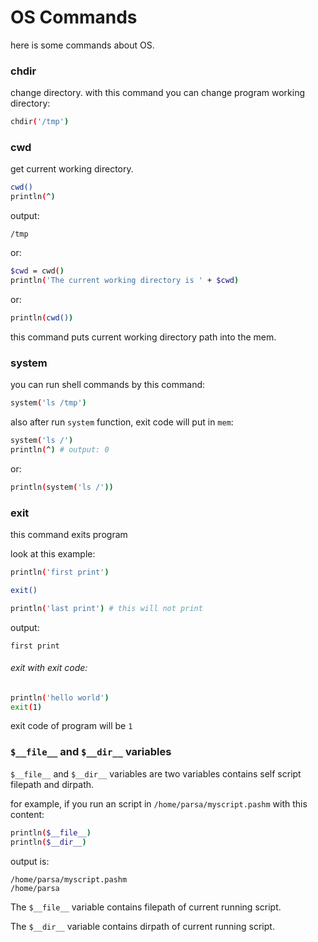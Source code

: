 # OS Commands

here is some commands about OS.

### chdir
change directory. with this command you can change program working directory:

```bash
chdir('/tmp')
```

### cwd
get current working directory.

```bash
cwd()
println(^)
```

output:

```
/tmp
```

or:

```bash
$cwd = cwd()
println('The current working directory is ' + $cwd)
```

or:

```bash
println(cwd())
```

this command puts current working directory path into the mem.

### system
you can run shell commands by this command:

```bash
system('ls /tmp')
```

also after run `system` function, exit code will put in `mem`:

```bash
system('ls /')
println(^) # output: 0
```

or:

```bash
println(system('ls /'))
```

### exit
this command exits program

look at this example:

```bash
println('first print')

exit()

println('last print') # this will not print
```

output:

```
first print
```

###### exit with exit code:

```bash
println('hello world')
exit(1)
```

exit code of program will be `1`

### `$__file__` and `$__dir__` variables
`$__file__` and `$__dir__` variables are two variables contains self script filepath and dirpath.

for example, if you run an script in `/home/parsa/myscript.pashm` with this content:

```bash
println($__file__)
println($__dir__)
```

output is:

```
/home/parsa/myscript.pashm
/home/parsa
```

The `$__file__` variable contains filepath of current running script.

The `$__dir__` variable contains dirpath of current running script.
